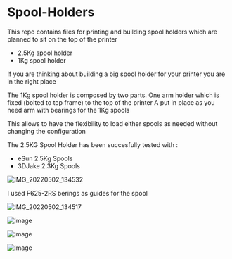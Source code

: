 # Spool-Holders

This repo contains files for printing and building spool holders which are planned to sit on the top of the printer
* 2.5Kg spool holder
* 1Kg spool holder

If you are thinking about building a big spool holder for your printer you are in the right place

The 1Kg spool holder is composed by two parts.
One arm holder which is fixed (bolted to top frame) to the top of the printer
A put in place as you need arm with bearings for the 1Kg spools

This allows to have the flexibility to load either spools as needed without changing the configuration

The 2.5KG Spool Holder has been succesfully tested with :
* eSun 2.5Kg Spools
* 3DJake 2.3Kg Spools

![IMG_20220502_134532](https://user-images.githubusercontent.com/76037248/166251803-a7e092d3-28c9-42e4-b645-124a2c995e85.jpg)

I used F625-2RS berings as guides for the spool

![IMG_20220502_134517](https://user-images.githubusercontent.com/76037248/166252153-8f323e46-15af-42a5-bf15-baf316ddbbd6.jpg)

![image](https://user-images.githubusercontent.com/76037248/166678647-38a668bc-545c-4e1b-8fa0-c6d08115b092.png)

![image](https://user-images.githubusercontent.com/76037248/166678671-d682e6bf-f28f-4253-85a6-27fe9e3568a0.png)

![image](https://user-images.githubusercontent.com/76037248/166678688-b5c7fb57-e73f-4ec4-87b0-62bf4353bcf6.png)
